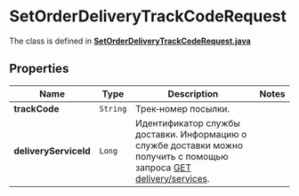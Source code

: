 

# SetOrderDeliveryTrackCodeRequest

The class is defined in **[SetOrderDeliveryTrackCodeRequest.java](../../src/main/java/org/openapitools/model/SetOrderDeliveryTrackCodeRequest.java)**

## Properties

Name | Type | Description | Notes
------------ | ------------- | ------------- | -------------
**trackCode** | `String` | Трек‑номер посылки. | 
**deliveryServiceId** | `Long` | Идентификатор службы доставки. Информацию о службе доставки можно получить с помощью запроса [GET delivery/services](../../reference/orders/getDeliveryServices.md). | 




